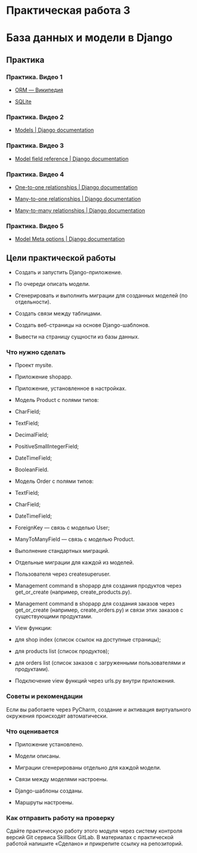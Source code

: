 # Практическая работа 3  
# База данных и модели в Django

  

## Практика

### Практика. Видео 1

-   [ORM — Википедия](https://ru.wikipedia.org/wiki/ORM)
    
-   [SQLite](https://www.sqlite.org/index.html)
    

### Практика. Видео 2

-   [Models | Django documentation](https://docs.djangoproject.com/en/4.1/topics/db/models/)
    

### Практика. Видео 3

-   [Model field reference | Django documentation](https://docs.djangoproject.com/en/4.1/ref/models/fields/)
    

### Практика. Видео 4

-   [One-to-one relationships | Django documentation](https://docs.djangoproject.com/en/4.0/topics/db/examples/one_to_one/)
    
-   [Many-to-one relationships | Django documentation](https://docs.djangoproject.com/en/4.0/topics/db/examples/many_to_one/)
    
-   [Many-to-many relationships | Django documentation](https://docs.djangoproject.com/en/4.0/topics/db/examples/many_to_many/)
    

### Практика. Видео 5

-   [Model Meta options | Django documentation](https://docs.djangoproject.com/en/4.1/ref/models/options/)
    

  

## Цели практической работы 

-   Создать и запустить Django-приложение.
    
-   По очереди описать модели.
    
-   Сгенерировать и выполнить миграции для созданных моделей (по отдельности).
    
-   Создать связи между таблицами.
    
-   Создать веб-страницы на основе Django-шаблонов.
    
-   Вывести на страницу сущности из базы данных.
    

  
  

### Что нужно сделать

-   Проект mysite.
    
-   Приложение shopapp.
    
-   Приложение, установленное в настройках.
    
-   Модель Product с полями типов:
    

-   CharField;
    
-   TextField;
    
-   DecimalField;
    
-   PositiveSmallIntegerField;
    
-   DateTimeField;
    
-   BooleanField.
    

-   Модель Order с полями типов:
    

-   TextField;
    
-   CharField;
    
-   DateTimeField;
    
-   ForeignKey — связь с моделью User;
    
-   ManyToManyField — связь с моделью Product.
    

-   Выполнение стандартных миграций.
    
-   Отдельные миграции для каждой из моделей.
    
-   Пользователя через createsuperuser.
    
-   Management command в shopapp для создания продуктов через get_or_create (например, create_products.py).
    
-   Management command в shopapp для создания заказов через get_or_create (например, create_orders.py) и связи этих заказов с существующими продуктами.
    
-   View функции:
    

-   для shop index (список ссылок на доступные страницы);
    
-   для products list (список продуктов);
    
-   для orders list (список заказов с загруженными пользователями и продуктами).
    

-   Подключение view функций через urls.py внутри приложения.
    

  
  

### Советы и рекомендации

Если вы работаете через PyCharm, создание и активация виртуального окружения происходят автоматически.

  

### Что оценивается

-   Приложение установлено.
    
-   Модели описаны.
    
-   Миграции сгенерированы отдельно для каждой модели.
    
-   Связи между моделями настроены.
    
-   Django-шаблоны созданы.
    
-   Маршруты настроены.
    

  

### Как отправить работу на проверку

Сдайте практическую работу этого модуля через систему контроля версий Git сервиса Skillbox GitLab. В материалах с практической работой напишите «Сделано» и прикрепите ссылку на репозиторий.
